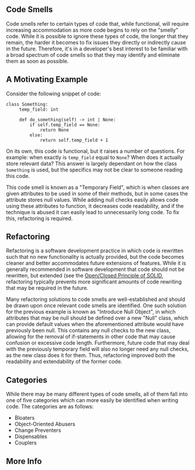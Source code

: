 ## Code Smells
Code smells refer to certain types of code that, while functional, will require increasing accommodation as more code begins to rely on the "smelly" code. While it is possible to ignore these types of code,
the longer that they remain, the harder it becomes to fix issues they directly or indirectly cause in the future. Therefore, it's in a developer's best interest to be familiar with a broad spectrum of code smells
so that they may identify and eliminate them as soon as possible.


## A Motivating Example
Consider the following snippet of code:

```
class Something:
     temp_field: int
     
     def do_something(self) -> int | None:
         if self.temp_field == None:
             return None
         else:
             return self.temp_field + 1
```
On its own, this code is functional, but it raises a number of questions. For example: when exactly is `temp_field` equal to `None`? When does it actually store relevant data? This answer is
largely dependant on how the class `Something` is used, but the specifics may not be clear to someone reading this code. 

This code smell is known as a "Temporary Field", which is when classes are given attributes to be used in some of their methods, but in some cases the attribute stores null values. While adding null checks
easily allows code using these attributes to function, it decreases code readability, and if the technique is abused it can easily lead to unnecessarily long code. To fix this, refactoring is required.

## Refactoring
Refactoring is a software development practice in which code is rewritten such that no new functionality is actually provided, but the code becomes cleaner and better accommodates future extensions of 
features. While it is generally recommended in software development that code should not be rewritten, but extended (see the [Open/Closed Principle of SOLID](../Development_Process.md#solid-principles), refactoring typically prevents more significant amounts of code rewriting that may be required in the future.

Many refactoring solutions to code smells are well-established and should be drawn upon once relevant code smells are identified. One such solution for the previous example is known as "Introduce Null Object", in which
attributes that may be null should be defined over a new "Null" class, which can provide default values when the aforementioned attribute would have previously been null. This contains any null checks to the new class,
allowing for the removal of if-statements in other code that may cause confusion or excessive code length. Furthermore, future code that may deal with the previously temporary field will also no longer need
any null checks, as the new class does it for them. Thus, refactoring improved both the readability and extendability of the former code.

## Categories
While there may be many different types of code smells, all of them fall into one of five categories which can more easily be identified when writing code. The categories are as follows:
- Bloaters
- Object-Oriented Abusers
- Change Preventers
- Dispensables
- Couplers

## More Info
